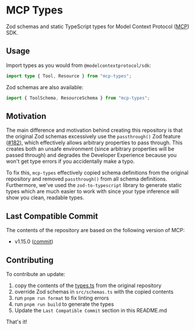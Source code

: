 # MCP Types

Zod schemas and static TypeScript types for Model Context Protocol ([MCP](https://modelcontextprotocol.io/)) SDK.

## Usage

Import types as you would from `@modelcontextprotocol/sdk`:

```typescript
import type { Tool, Resource } from "mcp-types";
```

Zod schemas are also available:

```typescript
import { ToolSchema, ResourceSchema } from "mcp-types";
```

## Motivation

The main difference and motivation behind creating this repository is that the original Zod schemas excessively use the `passthrough()` Zod feature ([#182](https://github.com/modelcontextprotocol/typescript-sdk/issues/182)), which effectively allows arbitrary properties to pass through. This creates both an unsafe environment (since arbitrary properties will be passed through) and degrades the Developer Experience because you won't get type errors if you accidentally make a typo.

To fix this, `mcp-types` effectively copied schema definitions from the original repository and removed `passthrough()` from all schema definitions. Furthermore, we've used the `zod-to-typescript` library to generate static types which are much easier to work with since your type inference will show you clean, readable types.

## Last Compatible Commit

The contents of the repository are based on the following version of MCP:

* v1.15.0 ([commit](https://github.com/modelcontextprotocol/typescript-sdk/blob/22dc79b2a482fa10422d3e79ad5051d91e74e5b6/src/types.ts))

## Contributing

To contribute an update:

1. copy the contents of the [types.ts](https://github.com/modelcontextprotocol/typescript-sdk/blob/main/src/types.ts) from the original repository
2. override Zod schemas in `src/schemas.ts` with the copied contents
3. run `pnpm run format` to fix linting errors
4. run `pnpm run build` to generate the types
5. Update the `Last Compatible Commit` section in this README.md

That's it!